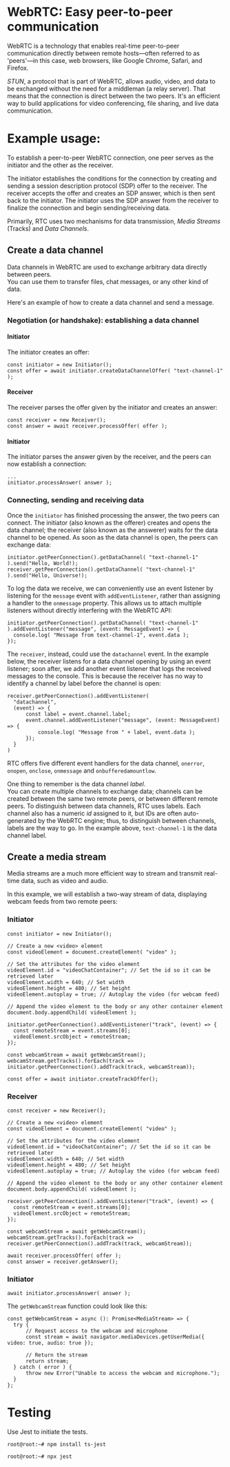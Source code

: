 # WebRTC: Easy peer-to-peer communication

WebRTC is a technology that enables real-time peer-to-peer communication directly between remote 
hosts—often referred to as 'peers'—in this case, web browsers, like Google Chrome, Safari, and Firefox.

_STUN_, a protocol that is part of WebRTC, allows audio, video, and data to be exchanged without the need for a
middleman (a relay server). That means that the connection is direct between the two peers.
It's an efficient way to build applications for video conferencing, file sharing, and live data communication.

# Example usage:

To establish a peer-to-peer WebRTC connection, one peer serves as the initiator and the other as the receiver.

The initiator establishes the conditions for the connection by creating and sending a session description protocol
(SDP) offer to the receiver. The receiver accepts the offer and creates an SDP answer, which is then sent back
to the initiator. The initiator uses the SDP answer from the receiver to finalize the connection and begin
sending/receiving data.

Primarily, RTC uses two mechanisms for data transmission, *Media Streams* (Tracks) and *Data Channels*.

## Create a data channel

Data channels in WebRTC are used to exchange arbitrary data directly between peers.  
You can use them to transfer files, chat messages, or any other kind of data.

Here's an example of how to create a data channel and send a message.

### Negotiation (or handshake): establishing a data channel

#### Initiator

The initiator creates an offer:

    const initiator = new Initiator(); 
    const offer = await initiator.createDataChannelOffer( "text-channel-1" );  

#### Receiver

The receiver parses the offer given by the initiator and creates an answer:

    const receiver = new Receiver();
    const answer = await receiver.processOffer( offer ); 

#### Initiator

The initiator parses the answer given by the receiver, and the peers can now establish a connection:

    ...
    initiator.processAnswer( answer );

### Connecting, sending and receiving data

Once the `initiator` has finished processing the answer, the two peers can connect.
The initiator (also known as the offerer) creates and opens the data channel;
the receiver (also known as the answerer) waits for the data channel to be opened.
As soon as the data channel is open, the peers can exchange data:

    initiator.getPeerConnection().getDataChannel( "text-channel-1" ).send("Hello, World!);
    receiver.getPeerConnection().getDataChannel( "text-channel-1" ).send("Hello, Universe!);


To log the data we receive, we can conveniently use an event listener by listening for the `message` event
with `addEventListener`, rather than assigning a handler to the `onmessage` property.
This allows us to attach multiple listeners without directly interfering with the WebRTC API:

    initiator.getPeerConnection().getDataChannel( "text-channel-1" ).addEventListener("message", (event: MessageEvent) => {  
      console.log( "Message from text-channel-1", event.data );  
    });

The `receiver`, instead, could use the `datachannel` event.
In the example below, the receiver listens for a data channel opening by using an event listener;
soon after, we add another event listener that logs the received messages to the console.
This is because the receiver has no way to identify a channel by label before the channel is open:

    receiver.getPeerConnection().addEventListener(  
      "datachannel",  
      (event) => {
	      const label = event.channel.label;
	      event.channel.addEventListener("message", (event: MessageEvent) => {  
		      console.log( "Message from " + label, event.data );  
	      });  
      }  
    )


RTC offers five different event handlers for the data channel, `onerror`, `onopen`, `onclose`, `onmessage` and `onbufferedamountlow`.

One thing to remember is the data channel _label_.  
You can create multiple channels to exchange data; channels can be created between the same two remote peers, or between different remote peers. To distinguish between data channels, RTC uses labels. Each channel also has a numeric _id_ assigned to it, but IDs are often auto-generated by the WebRTC engine; thus, to distinguish between channels, labels are the way to go. In the example above, `text-channel-1` is the data channel label.

## Create a media stream

Media streams are a much more efficient way to stream and transmit real-time data, such as video and audio.

In this example, we will establish a two-way stream of data, displaying webcam feeds from two remote peers:

### Initiator

    const initiator = new Initiator();  
     
    // Create a new <video> element  
    const videoElement = document.createElement( "video" );  
    
    // Set the attributes for the video element  
    videoElement.id = "videoChatContainer"; // Set the id so it can be retrieved later  
    videoElement.width = 640; // Set width  
    videoElement.height = 480; // Set height  
    videoElement.autoplay = true; // Autoplay the video (for webcam feed)  
      
    // Append the video element to the body or any other container element
    document.body.appendChild( videoElement );  
      
    initiator.getPeerConnection().addEventListener("track", (event) => {  
      const remoteStream = event.streams[0];  
      videoElement.srcObject = remoteStream;  
    });  
      
    const webcamStream = await getWebcamStream();  
    webcamStream.getTracks().forEach(track => initiator.getPeerConnection().addTrack(track, webcamStream));  
      
    const offer = await initiator.createTrackOffer();

### Receiver

    const receiver = new Receiver();  
      
    // Create a new <video> element  
    const videoElement = document.createElement( "video" );  
    
    // Set the attributes for the video element  
    videoElement.id = "videoChatContainer"; // Set the id so it can be retrieved later  
    videoElement.width = 640; // Set width  
    videoElement.height = 480; // Set height  
    videoElement.autoplay = true; // Autoplay the video (for webcam feed)  
      
    // Append the video element to the body or any other container element
    document.body.appendChild( videoElement );  
      
    receiver.getPeerConnection().addEventListener("track", (event) => {  
      const remoteStream = event.streams[0];  
      videoElement.srcObject = remoteStream;  
    });  
      
    const webcamStream = await getWebcamStream();  
    webcamStream.getTracks().forEach(track => receiver.getPeerConnection().addTrack(track, webcamStream));  
      
    await receiver.processOffer( offer );  
    const answer = receiver.getAnswer();

### Initiator

    await initiator.processAnswer( answer );


The `getWebcamStream` function could look like this:

    const getWebcamStream = async (): Promise<MediaStream> => {  
      try {  
	      // Request access to the webcam and microphone  
	      const stream = await navigator.mediaDevices.getUserMedia({ video: true, audio: true });  
      
	      // Return the stream  
	      return stream;  
      } catch ( error ) {  
	      throw new Error("Unable to access the webcam and microphone.");  
      }  
    };

# Testing

Use Jest to initiate the tests.

    root@root:~# npm install ts-jest

    root@root:~# npx jest
